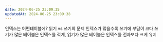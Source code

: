 ```yaml
---
date: 2024-06-25 23:09:35
updatedAt: 2024-06-25 23:09:38
---
```

인덱스는 어떤테이블에?
읽기 vs 쓰기의 문제
인덱스가 많을수록 쓰기에 부담이 크다
쓰기가 많은 테이블은 인덱스를 적게,
읽기가 많은 테이블은 인덱스를 전자보다 크게 유지